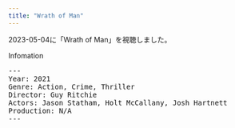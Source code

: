 ```yaml
---
title: "Wrath of Man"
---
```

2023-05-04に「Wrath of Man」を視聴しました。

Infomation
<pre>
---
Year: 2021
Genre: Action, Crime, Thriller
Director: Guy Ritchie
Actors: Jason Statham, Holt McCallany, Josh Hartnett
Production: N/A
---
</pre>